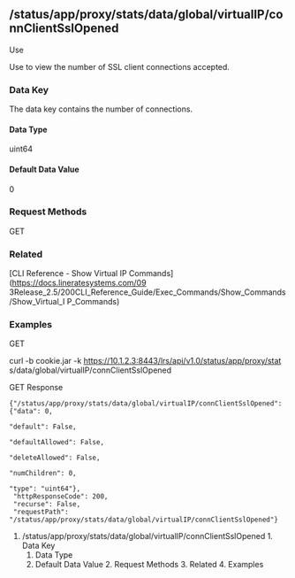 ## /status/app/proxy/stats/data/global/virtualIP/connClientSslOpened

Use

Use to view the number of SSL client connections accepted.

### Data Key

The data key contains the number of connections.

#### Data Type

uint64

#### Default Data Value

0

### Request Methods

GET

### Related

[CLI Reference - Show Virtual IP Commands](https://docs.lineratesystems.com/09
3Release_2.5/200CLI_Reference_Guide/Exec_Commands/Show_Commands/Show_Virtual_I
P_Commands)

### Examples

GET

curl -b cookie.jar -k https://10.1.2.3:8443/lrs/api/v1.0/status/app/proxy/stat
s/data/global/virtualIP/connClientSslOpened

GET Response

    
    {"/status/app/proxy/stats/data/global/virtualIP/connClientSslOpened": {"data": 0,
                                                                            "default": False,
                                                                            "defaultAllowed": False,
                                                                            "deleteAllowed": False,
                                                                            "numChildren": 0,
                                                                            "type": "uint64"},
     "httpResponseCode": 200,
     "recurse": False,
     "requestPath": "/status/app/proxy/stats/data/global/virtualIP/connClientSslOpened"}
    

  1. /status/app/proxy/stats/data/global/virtualIP/connClientSslOpened
    1. Data Key
      1. Data Type
      2. Default Data Value
    2. Request Methods
    3. Related
    4. Examples

